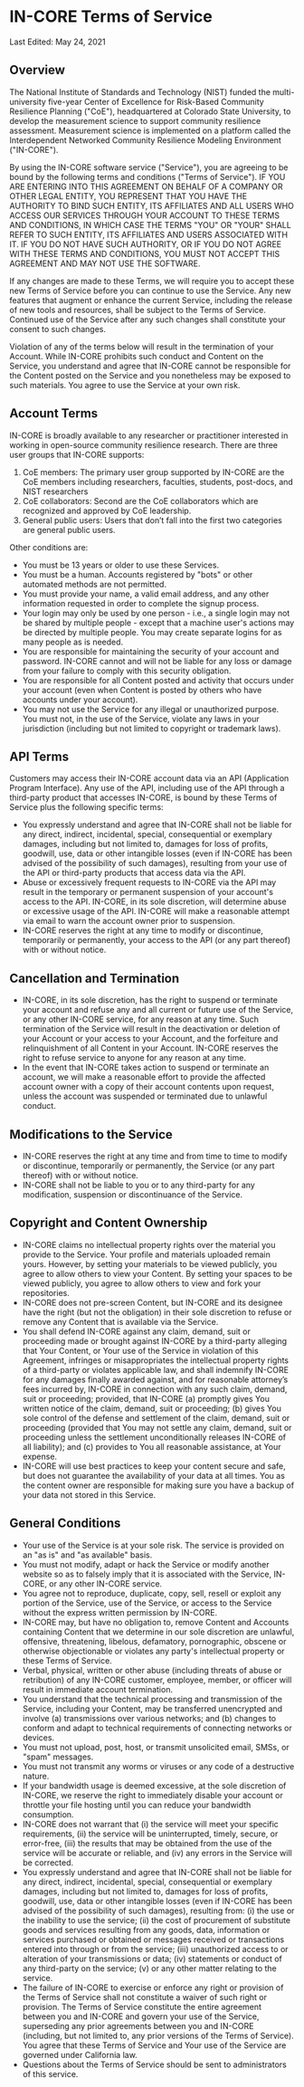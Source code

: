 # IN-CORE Terms of Service

Last Edited: May 24, 2021

## Overview

The National Institute of Standards and Technology (NIST) funded the multi-university five-year Center of Excellence 
for Risk-Based Community Resilience Planning ("CoE"), headquartered at Colorado State University, to develop the measurement 
science to support community resilience assessment. Measurement science is implemented on a platform called 
the Interdependent Networked Community Resilience Modeling Environment ("IN-CORE").

By using the IN-CORE software service ("Service"), you are agreeing to be bound by the following terms and conditions 
("Terms of Service"). IF YOU ARE ENTERING INTO THIS AGREEMENT ON BEHALF OF A COMPANY OR OTHER LEGAL ENTITY, YOU REPRESENT 
THAT YOU HAVE THE AUTHORITY TO BIND SUCH ENTITY, ITS AFFILIATES AND ALL USERS WHO ACCESS OUR SERVICES THROUGH YOUR ACCOUNT 
TO THESE TERMS AND CONDITIONS, IN WHICH CASE THE TERMS "YOU" OR "YOUR" SHALL REFER TO SUCH ENTITY, ITS AFFILIATES 
AND USERS ASSOCIATED WITH IT. IF YOU DO NOT HAVE SUCH AUTHORITY, OR IF YOU DO NOT AGREE WITH THESE TERMS AND CONDITIONS, 
YOU MUST NOT ACCEPT THIS AGREEMENT AND MAY NOT USE THE SOFTWARE.

If any changes are made to these Terms, we will require you to accept these new Terms of Service before you can continue 
to use the Service. Any new features that augment or enhance the current Service, including the release of new tools 
and resources, shall be subject to the Terms of Service. Continued use of the Service after any such changes 
shall constitute your consent to such changes.

Violation of any of the terms below will result in the termination of your Account. While IN-CORE prohibits such conduct 
and Content on the Service, you understand and agree that IN-CORE cannot be responsible for the Content posted 
on the Service and you nonetheless may be exposed to such materials. You agree to use the Service at your own risk.

## Account Terms

IN-CORE is broadly available to any researcher or practitioner interested in working in open-source community resilience research. There are three user groups that IN-CORE supports: 

1. CoE members: The primary user group supported by IN-CORE are the CoE members including researchers, faculties, students, post-docs, and NIST researchers
2. CoE collaborators: Second are the CoE collaborators which are recognized and approved by CoE leadership.
3. General public users: Users that don’t fall into the first two categories are general public users. 
   
Other conditions are:

* You must be 13 years or older to use these Services.
* You must be a human. Accounts registered by "bots" or other automated methods are not permitted.
* You must provide your name, a valid email address, and any other information requested in order to complete the signup process.
* Your login may only be used by one person - i.e., a single login may not be shared by multiple people - except that a machine 
  user's actions may be directed by multiple people. You may create separate logins for as many people as is needed.
* You are responsible for maintaining the security of your account and password. IN-CORE cannot and will not be liable for 
  any loss or damage from your failure to comply with this security obligation.
* You are responsible for all Content posted and activity that occurs under your account (even when Content is posted by others 
  who have accounts under your account).
* You may not use the Service for any illegal or unauthorized purpose. You must not, in the use of the Service, violate any laws 
  in your jurisdiction (including but not limited to copyright or trademark laws).

## API Terms

Customers may access their IN-CORE account data via an API (Application Program Interface). Any use of the API, including 
use of the API through a third-party product that accesses IN-CORE, is bound by these Terms of Service plus the following 
specific terms:

* You expressly understand and agree that IN-CORE shall not be liable for any direct, indirect, incidental, special, consequential 
  or exemplary damages, including but not limited to, damages for loss of profits, goodwill, use, data or other intangible 
  losses (even if IN-CORE has been advised of the possibility of such damages), resulting from your use of the API 
  or third-party products that access data via the API.
* Abuse or excessively frequent requests to IN-CORE via the API may result in the temporary or permanent suspension of your 
  account's access to the API. IN-CORE, in its sole discretion, will determine abuse or excessive usage of the API. IN-CORE 
  will make a reasonable attempt via email to warn the account owner prior to suspension.
* IN-CORE reserves the right at any time to modify or discontinue, temporarily or permanently, your access to the API 
  (or any part thereof) with or without notice.
  
## Cancellation and Termination

* IN-CORE, in its sole discretion, has the right to suspend or terminate your account and refuse any and all current 
  or future use of the Service, or any other IN-CORE service, for any reason at any time. Such termination of the Service 
  will result in the deactivation or deletion of your Account or your access to your Account, and the forfeiture and relinquishment 
  of all Content in your Account. IN-CORE reserves the right to refuse service to anyone for any reason at any time.
* In the event that IN-CORE takes action to suspend or terminate an account, we will make a reasonable effort to provide 
  the affected account owner with a copy of their account contents upon request, unless the account was suspended or terminated 
  due to unlawful conduct.
  
## Modifications to the Service

* IN-CORE reserves the right at any time and from time to time to modify or discontinue, temporarily or permanently, 
  the Service (or any part thereof) with or without notice.
* IN-CORE shall not be liable to you or to any third-party for any modification, suspension or discontinuance of the Service.

## Copyright and Content Ownership

* IN-CORE claims no intellectual property rights over the material you provide to the Service. Your profile and materials 
  uploaded remain yours. However, by setting your materials to be viewed publicly, you agree to allow others to view your Content. 
  By setting your spaces to be viewed publicly, you agree to allow others to view and fork your repositories.
* IN-CORE does not pre-screen Content, but IN-CORE and its designee have the right (but not the obligation) in their sole 
  discretion to refuse or remove any Content that is available via the Service.
* You shall defend IN-CORE against any claim, demand, suit or proceeding made or brought against IN-CORE by a third-party 
  alleging that Your Content, or Your use of the Service in violation of this Agreement, infringes or misappropriates 
  the intellectual property rights of a third-party or violates applicable law, and shall indemnify IN-CORE for any damages 
  finally awarded against, and for reasonable attorney’s fees incurred by, IN-CORE in connection with any such claim, 
  demand, suit or proceeding; provided, that IN-CORE (a) promptly gives You written notice of the claim, demand, suit 
  or proceeding; (b) gives You sole control of the defense and settlement of the claim, demand, suit or proceeding 
  (provided that You may not settle any claim, demand, suit or proceeding unless the settlement unconditionally releases 
  IN-CORE of all liability); and (c) provides to You all reasonable assistance, at Your expense.
* IN-CORE will use best practices to keep your content secure and safe, but does not guarantee the availability of your 
  data at all times. You as the content owner are responsible for making sure you have a backup of your data not stored 
  in this Service.
  
## General Conditions

* Your use of the Service is at your sole risk. The service is provided on an "as is" and "as available" basis.
* You must not modify, adapt or hack the Service or modify another website so as to falsely imply that it is associated 
  with the Service, IN-CORE, or any other IN-CORE service.
* You agree not to reproduce, duplicate, copy, sell, resell or exploit any portion of the Service, use of the Service, 
  or access to the Service without the express written permission by IN-CORE.
* IN-CORE may, but have no obligation to, remove Content and Accounts containing Content that we determine in our sole 
  discretion are unlawful, offensive, threatening, libelous, defamatory, pornographic, obscene or otherwise objectionable 
  or violates any party's intellectual property or these Terms of Service.
* Verbal, physical, written or other abuse (including threats of abuse or retribution) of any IN-CORE customer, employee, 
  member, or officer will result in immediate account termination.
* You understand that the technical processing and transmission of the Service, including your Content, may be transferred 
  unencrypted and involve (a) transmissions over various networks; and (b) changes to conform and adapt to technical 
  requirements of connecting networks or devices.
* You must not upload, post, host, or transmit unsolicited email, SMSs, or "spam" messages.
* You must not transmit any worms or viruses or any code of a destructive nature.
* If your bandwidth usage is deemed excessive, at the sole discretion of IN-CORE, we reserve the right to immediately disable 
  your account or throttle your file hosting until you can reduce your bandwidth consumption.
* IN-CORE does not warrant that (i) the service will meet your specific requirements, (ii) the service will be uninterrupted, 
  timely, secure, or error-free, (iii) the results that may be obtained from the use of the service will be accurate or reliable, 
  and (iv) any errors in the Service will be corrected.
* You expressly understand and agree that IN-CORE shall not be liable for any direct, indirect, incidental, special, 
  consequential or exemplary damages, including but not limited to, damages for loss of profits, goodwill, use, data 
  or other intangible losses (even if IN-CORE has been advised of the possibility of such damages), resulting from: 
  (i) the use or the inability to use the service; (ii) the cost of procurement of substitute goods and services resulting 
  from any goods, data, information or services purchased or obtained or messages received or transactions entered into through 
  or from the service; (iii) unauthorized access to or alteration of your transmissions or data; (iv) statements or conduct 
  of any third-party on the service; (v) or any other matter relating to the service.
* The failure of IN-CORE to exercise or enforce any right or provision of the Terms of Service shall not constitute 
  a waiver of such right or provision. The Terms of Service constitute the entire agreement between you and IN-CORE 
  and govern your use of the Service, superseding any prior agreements between you and IN-CORE (including, but not limited to, 
  any prior versions of the Terms of Service). You agree that these Terms of Service and Your use of the Service are governed 
  under California law.
* Questions about the Terms of Service should be sent to administrators of this service.
